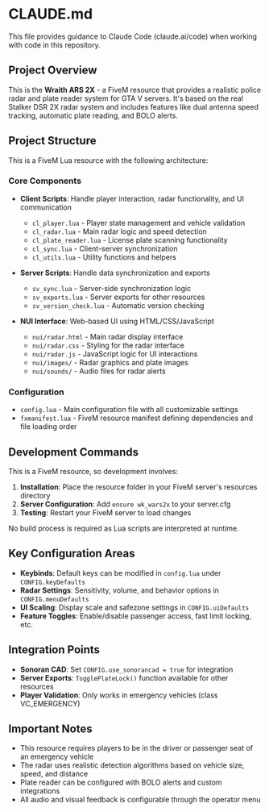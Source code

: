 # CLAUDE.md

This file provides guidance to Claude Code (claude.ai/code) when working with code in this repository.

## Project Overview

This is the **Wraith ARS 2X** - a FiveM resource that provides a realistic police radar and plate reader system for GTA V servers. It's based on the real Stalker DSR 2X radar system and includes features like dual antenna speed tracking, automatic plate reading, and BOLO alerts.

## Project Structure

This is a FiveM Lua resource with the following architecture:

### Core Components
- **Client Scripts**: Handle player interaction, radar functionality, and UI communication
  - `cl_player.lua` - Player state management and vehicle validation
  - `cl_radar.lua` - Main radar logic and speed detection
  - `cl_plate_reader.lua` - License plate scanning functionality
  - `cl_sync.lua` - Client-server synchronization
  - `cl_utils.lua` - Utility functions and helpers

- **Server Scripts**: Handle data synchronization and exports
  - `sv_sync.lua` - Server-side synchronization logic
  - `sv_exports.lua` - Server exports for other resources
  - `sv_version_check.lua` - Automatic version checking

- **NUI Interface**: Web-based UI using HTML/CSS/JavaScript
  - `nui/radar.html` - Main radar display interface
  - `nui/radar.css` - Styling for the radar interface
  - `nui/radar.js` - JavaScript logic for UI interactions
  - `nui/images/` - Radar graphics and plate images
  - `nui/sounds/` - Audio files for radar alerts

### Configuration
- `config.lua` - Main configuration file with all customizable settings
- `fxmanifest.lua` - FiveM resource manifest defining dependencies and file loading order

## Development Commands

This is a FiveM resource, so development involves:

1. **Installation**: Place the resource folder in your FiveM server's resources directory
2. **Server Configuration**: Add `ensure wk_wars2x` to your server.cfg
3. **Testing**: Restart your FiveM server to load changes

No build process is required as Lua scripts are interpreted at runtime.

## Key Configuration Areas

- **Keybinds**: Default keys can be modified in `config.lua` under `CONFIG.keyDefaults`
- **Radar Settings**: Sensitivity, volume, and behavior options in `CONFIG.menuDefaults`
- **UI Scaling**: Display scale and safezone settings in `CONFIG.uiDefaults`
- **Feature Toggles**: Enable/disable passenger access, fast limit locking, etc.

## Integration Points

- **Sonoran CAD**: Set `CONFIG.use_sonorancad = true` for integration
- **Server Exports**: `TogglePlateLock()` function available for other resources
- **Player Validation**: Only works in emergency vehicles (class VC_EMERGENCY)

## Important Notes

- This resource requires players to be in the driver or passenger seat of an emergency vehicle
- The radar uses realistic detection algorithms based on vehicle size, speed, and distance
- Plate reader can be configured with BOLO alerts and custom integrations
- All audio and visual feedback is configurable through the operator menu